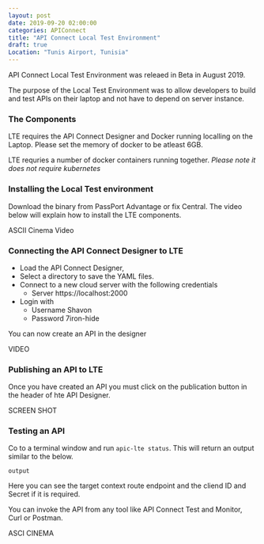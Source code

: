 ```yaml
---
layout: post
date: 2019-09-20 02:00:00
categories: APIConnect
title: "API Connect Local Test Environment"
draft: true
Location: "Tunis Airport, Tunisia"
---
```


API Connect Local Test Environment was releaed in Beta in August 2019.

The purpose of the Local Test Environment was to allow developers to build and test APIs on their laptop and not have to depend on server instance.

<!--more-->


### The Components

LTE requires the API Connect Designer and Docker running localling on the Laptop. Please set the memory of docker to be atleast 6GB.

LTE requries a number of docker containers running together. *Please note it does not require kubernetes*

### Installing the Local Test environment

Download the binary from PassPort Advantage or fix Central. The video below will explain how to install the LTE components.

ASCII Cinema Video


### Connecting the API Connect Designer to LTE

* Load the API Connect Designer,
* Select a directory to save the YAML files.
* Connect to a new cloud server with the following credentials
  - Server https://localhost:2000
* Login with
  - Username Shavon
  - Password 7iron-hide

You can now create an API in the designer

VIDEO

### Publishing an API to LTE

Once you have created an API you must click on the publication button in the header of hte API Designer.

SCREEN SHOT

### Testing an API

Co to a terminal window and run `apic-lte status`. This will return an output similar to the below.

```
output
```

Here you can see the target context route endpoint and the cliend ID and Secret if it is required.

You can invoke the API from any tool like API Connect Test and Monitor, Curl or Postman.

ASCI CINEMA
